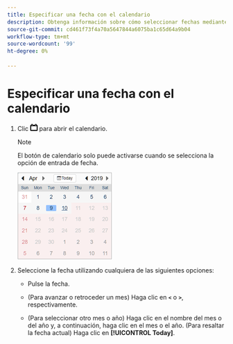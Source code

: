 ```yaml
---
title: Especificar una fecha con el calendario
description: Obtenga información sobre cómo seleccionar fechas mediante el calendario.
source-git-commit: cd461f73f4a70a5647844a6075ba1c65d64a9b04
workflow-type: tm+mt
source-wordcount: '99'
ht-degree: 0%

---
```


# Especificar una fecha con el calendario

1. Clic ![Botón Calendario](/help/search-social-commerce/assets/calendar-date-range.png "Botón Calendario") para abrir el calendario.

   >[!NOTE]
   >
   >El botón de calendario solo puede activarse cuando se selecciona la opción de entrada de fecha.

   ![Calendario abierto](/help/search-social-commerce/assets/calendar-full.png "Calendario abierto")

1. Seleccione la fecha utilizando cualquiera de las siguientes opciones:

   * Pulse la fecha.

   * (Para avanzar o retroceder un mes) Haga clic en **`<`** o **`>`**, respectivamente.

   * (Para seleccionar otro mes o año) Haga clic en el nombre del mes o del año y, a continuación, haga clic en el mes o el año.
   (Para resaltar la fecha actual) Haga clic en **[!UICONTROL Today]**.
